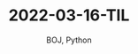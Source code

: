 ---
layout: post
title: 2022-03-16-TIL
subtitle: BOJ, Python
gh-repo: daattali/beautiful-jekyll
gh-badge: [star, fork, follow] 
tags: [TIL]
comments: true
---